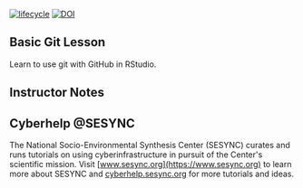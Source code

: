 [![lifecycle](https://img.shields.io/badge/lifecycle-stable-brightgreen.svg)](https://github.com/SESYNC-ci/sesync-ci.github.io/blob/master/lesson/lesson-lifecycle.md#stable)
[![DOI](https://zenodo.org/badge/DOI/10.5281/zenodo.5705585.svg)](https://doi.org/10.5281/zenodo.5705585)

## Basic Git Lesson

Learn to use git with GitHub in RStudio.

## Instructor Notes

## Cyberhelp @SESYNC

The National Socio-Environmental Synthesis Center (SESYNC) curates and runs
tutorials on using cyberinfrastructure in pursuit of the Center's scientific
mission. Visit [www.sesync.org](https://www.sesync.org) to learn more about
SESYNC and [cyberhelp.sesync.org](https://cyberhelp.sesync.org) for more
tutorials and ideas.
